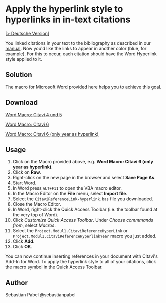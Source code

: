 # Apply the hyperlink style to hyperlinks in in-text citations

[[> Deutsche Version](readme.de.md)]

You linked citations in your text to the bibliography as described in our [manual](https://www1.citavi.com/sub/manual6/de/index.html?link_in_text_citations_to_references.html). Now you'd like the links to appear in another color (blue, for example). For this to occur, each citation should have the Word Hyperlink style applied to it.

## Solution
The macro for Microsoft Word provided here helps you to achieve this goal.

## Download
[Word Macro: Citavi 4 und 5](C4+_CitaviReferenceLink-hyperlink.bas)

[Word Macro: Citavi 6](C6_CitaviReferenceLink-hyperlink.bas)

[Word Macro: Citavi 6 (only year as hyperlink)](C6_CitaviReferenceLink-hyperlink-yearonly.bas)

## Usage

1. Click on the Macro provided above, e.g. **Word Macro: Citavi 6 (only year as hyperlink)**.
2. Click on **Raw**.
3. Right-click on the new page in the browser and select **Save Page As**.
4. Start Word.
5. In Word press `ALT+F11` to open the VBA macro editor.
6. In the Macro Editor on the **File**  menu, select **Import file**.
7. Select the `CitaviReferenceLink-hyperlink.bas` file you downloaded.
8. Close the Macro Editor.
9. In Word, right-click the Quick Access Toolbar (i.e. the toolbar found at the very top of Word).
10. Click *Customize Quick Access Toolbar*. Under *Choose commmands from*, select *Macros*.
11. Select the `Project.Modul1.CitaviReferenceHyperLink` or `Project.Modul1.CitaviReferenceHyperlinkYear` macro you just added.
12. Click **Add**.
13. Click **OK**.

You can now continue inserting references in your document with Citavi's Add-In for Word. To apply the hyperlink style to all of your citations, click the macro symbol in the Quick Access Toolbar. 


## Author
Sebastian Pabel @sebastianpabel
